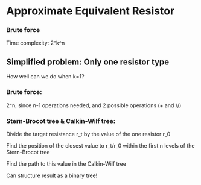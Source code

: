 # Approximate Equivalent Resistor


### Brute force 
Time complexity: 2^k^n


## Simplified problem: Only one resistor type 
How well can we do when k=1?

### Brute force: 
2^n, since n-1 operations needed, and 2 possible operations (+ and //)


### Stern-Brocot tree & Calkin-Wilf tree:

Divide the target resistance r_t by the value of the one resistor r_0

Find the position of the closest value to r_t/r_0 within the first n levels of the Stern-Brocot tree 

Find the path to this value in the Calkin-Wilf tree



Can structure result as a binary tree!










